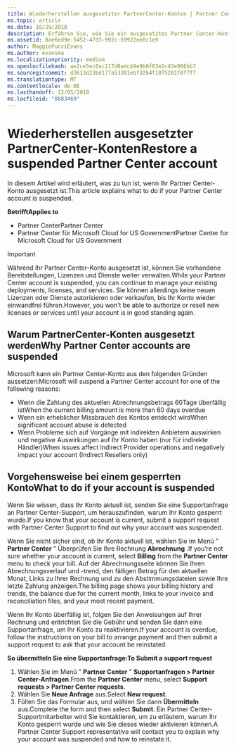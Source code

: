 ```yaml
---
title: Wiederherstellen ausgesetzter PartnerCenter-Konten | Partner Center
ms.topic: article
ms.date: 10/29/2018
description: Erfahren Sie, wie Sie ein ausgesetztes Partner Center-Konto wiederherstellen, warum Partner Center-Konten ausgesetzt werden, und wie Sie Ihr Konto verwenden können, während es ausgesetzt ist.
ms.assetid: 0ae6ed9e-5452-47d3-992c-69922ee0c1e9
author: MaggiePucciEvans
ms.author: evansma
ms.localizationpriority: medium
ms.openlocfilehash: ae2ce5ec0ac117d0adcb9e9b0f63e2c43e906bb7
ms.sourcegitcommit: d3613d23bd177a53381ebf32b4f1075201f8f7f7
ms.translationtype: MT
ms.contentlocale: de-DE
ms.lasthandoff: 12/05/2018
ms.locfileid: "8683469"
---
```

# <a name="restore-a-suspended-partner-center-account"></a><span data-ttu-id="3689f-103">Wiederherstellen ausgesetzter PartnerCenter-Konten</span><span class="sxs-lookup"><span data-stu-id="3689f-103">Restore a suspended Partner Center account</span></span>

<span data-ttu-id="3689f-104">In diesem Artikel wird erläutert, was zu tun ist, wenn Ihr Partner Center-Konto ausgesetzt ist.</span><span class="sxs-lookup"><span data-stu-id="3689f-104">This article explains what to do if your Partner Center account is suspended.</span></span>

**<span data-ttu-id="3689f-105">Betrifft</span><span class="sxs-lookup"><span data-stu-id="3689f-105">Applies to</span></span>**

-  <span data-ttu-id="3689f-106">Partner Center</span><span class="sxs-lookup"><span data-stu-id="3689f-106">Partner Center</span></span>
-  <span data-ttu-id="3689f-107">Partner Center für Microsoft Cloud for US Government</span><span class="sxs-lookup"><span data-stu-id="3689f-107">Partner Center for Microsoft Cloud for US Government</span></span>


> [!IMPORTANT]  
> <span data-ttu-id="3689f-108">Während Ihr Partner Center-Konto ausgesetzt ist, können Sie vorhandene Bereitstellungen, Lizenzen und Dienste weiter verwalten.</span><span class="sxs-lookup"><span data-stu-id="3689f-108">While your Partner Center account is suspended, you can continue to manage your existing deployments, licenses, and services.</span></span> <span data-ttu-id="3689f-109">Sie können allerdings keine neuen Lizenzen oder Dienste autorisieren oder verkaufen, bis Ihr Konto wieder einwandfrei führen.</span><span class="sxs-lookup"><span data-stu-id="3689f-109">However, you won’t be able to authorize or resell new licenses or services until your account is in good standing again.</span></span>

## <a name="why-partner-center-accounts-are-suspended"></a><span data-ttu-id="3689f-110">Warum PartnerCenter-Konten ausgesetzt werden</span><span class="sxs-lookup"><span data-stu-id="3689f-110">Why Partner Center accounts are suspended</span></span>

<span data-ttu-id="3689f-111">Microsoft kann ein Partner Center-Konto aus den folgenden Gründen aussetzen:</span><span class="sxs-lookup"><span data-stu-id="3689f-111">Microsoft will suspend a Partner Center account for one of the following reasons:</span></span>

- <span data-ttu-id="3689f-112">Wenn die Zahlung des aktuellen Abrechnungsbetrags 60Tage überfällig ist</span><span class="sxs-lookup"><span data-stu-id="3689f-112">When the current billing amount is more than 60 days overdue</span></span> 
- <span data-ttu-id="3689f-113">Wenn ein erheblicher Missbrauch des Kontos entdeckt wird</span><span class="sxs-lookup"><span data-stu-id="3689f-113">When significant account abuse is detected</span></span>
- <span data-ttu-id="3689f-114">Wenn Probleme sich auf Vorgänge mit indirekten Anbietern auswirken und negative Auswirkungen auf Ihr Konto haben (nur für indirekte Händler)</span><span class="sxs-lookup"><span data-stu-id="3689f-114">When issues affect Indirect Provider operations and negatively impact your account (Indirect Resellers only)</span></span>

## <a name="what-to-do-if-your-account-is-suspended"></a><span data-ttu-id="3689f-115">Vorgehensweise bei einem gesperrten Konto</span><span class="sxs-lookup"><span data-stu-id="3689f-115">What to do if your account is suspended</span></span>

<span data-ttu-id="3689f-116">Wenn Sie wissen, dass Ihr Konto aktuell ist, senden Sie eine Supportanfrage an Partner Center-Support, um herauszufinden, warum Ihr Konto gesperrt wurde.</span><span class="sxs-lookup"><span data-stu-id="3689f-116">If you know that your account is current, submit a support request with Partner Center Support to find out why your account was suspended.</span></span> 

<span data-ttu-id="3689f-117">Wenn Sie nicht sicher sind, ob Ihr Konto aktuell ist, wählen Sie im Menü " **Partner Center** " Überprüfen Sie Ihre Rechnung **Abrechnung** .</span><span class="sxs-lookup"><span data-stu-id="3689f-117">If you’re not sure whether your account is current, select **Billing** from the **Partner Center** menu to check your bill.</span></span> <span data-ttu-id="3689f-118">Auf der Abrechnungsseite können Sie Ihren Abrechnungsverlauf und -trend, den fälligen Betrag für den aktuellen Monat, Links zu Ihrer Rechnung und zu den Abstimmungsdateien sowie Ihre letzte Zahlung anzeigen.</span><span class="sxs-lookup"><span data-stu-id="3689f-118">The billing page shows your billing history and trends, the balance due for the current month, links to your invoice and reconciliation files, and your most recent payment.</span></span>

<span data-ttu-id="3689f-119">Wenn Ihr Konto überfällig ist, folgen Sie den Anweisungen auf Ihrer Rechnung und entrichten Sie die Gebühr und senden Sie dann eine Supportanfrage, um Ihr Konto zu reaktivieren.</span><span class="sxs-lookup"><span data-stu-id="3689f-119">If your account is overdue, follow the instructions on your bill to arrange payment and then submit a support request to ask that your account be reinstated.</span></span> 

**<span data-ttu-id="3689f-120">So übermitteln Sie eine Supportanfrage:</span><span class="sxs-lookup"><span data-stu-id="3689f-120">To Submit a support request</span></span>**

1.  <span data-ttu-id="3689f-121">Wählen Sie im Menü " **Partner Center** " **Supportanfragen > Partner Center-Anfragen**.</span><span class="sxs-lookup"><span data-stu-id="3689f-121">From the **Partner Center** menu, select **Support requests > Partner Center requests**.</span></span>
2.  <span data-ttu-id="3689f-122">Wählen Sie **Neue Anfrage** aus.</span><span class="sxs-lookup"><span data-stu-id="3689f-122">Select **New request**.</span></span> 
3.  <span data-ttu-id="3689f-123">Füllen Sie das Formular aus, und wählen Sie dann **Übermitteln** aus.</span><span class="sxs-lookup"><span data-stu-id="3689f-123">Complete the form and then select **Submit**.</span></span> <span data-ttu-id="3689f-124">Ein Partner Center-Supportmitarbeiter wird Sie kontaktieren, um zu erläutern, warum Ihr Konto gesperrt wurde und wie Sie dieses wieder aktivieren können.</span><span class="sxs-lookup"><span data-stu-id="3689f-124">A Partner Center Support representative will contact you to explain why your account was suspended and how to reinstate it.</span></span>



